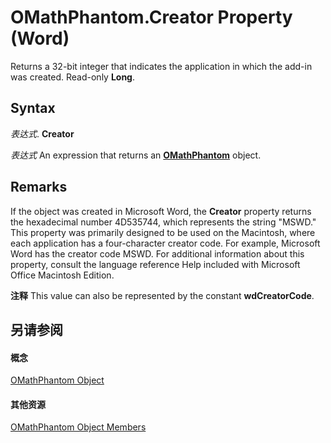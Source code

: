 
# OMathPhantom.Creator Property (Word)

Returns a 32-bit integer that indicates the application in which the add-in was created. Read-only  **Long**.


## Syntax

 _表达式_. **Creator**

 _表达式_ An expression that returns an **[OMathPhantom](8aed370a-98bd-adda-11c1-2df7c213e0f3.md)** object.


## Remarks

If the object was created in Microsoft Word, the  **Creator** property returns the hexadecimal number 4D535744, which represents the string "MSWD." This property was primarily designed to be used on the Macintosh, where each application has a four-character creator code. For example, Microsoft Word has the creator code MSWD. For additional information about this property, consult the language reference Help included with Microsoft Office Macintosh Edition.


 **注释**  This value can also be represented by the constant  **wdCreatorCode**.


## 另请参阅


#### 概念


[OMathPhantom Object](8aed370a-98bd-adda-11c1-2df7c213e0f3.md)
#### 其他资源


[OMathPhantom Object Members](http://msdn.microsoft.com/library/9fdddd9a-6ca3-cc63-9b64-c45a59dedc71%28Office.15%29.aspx)